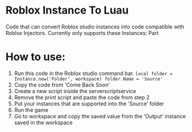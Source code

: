 # Roblox Instance To Luau
Code that can convert Roblox studio instances into code compatible with Roblox Injectors.
Currently only supports these Instances: Part

# How to use:
1) Run this code in the Roblox studio command bar. `local folder = Instance.new('Folder', workspace) folder.Name = 'Source'`
2) Copy the code from 'Come Back Soon'
3) Create a new script inside the serverscriptservice
4) Remove the print script and paste the code from step 2
5) Put your instances that are supported into the 'Source' folder
6) Run the game
7) Go to workspace and copy the saved value from the 'Output' instance saved in the workspace
